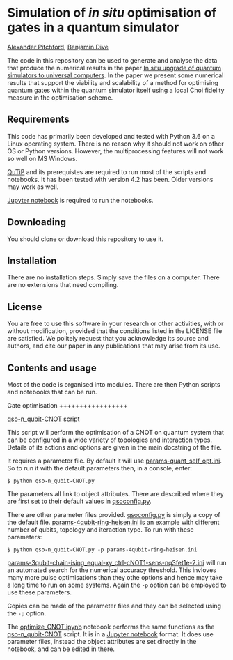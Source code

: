 Simulation of *in situ* optimisation of gates in a quantum simulator
====================================================================
[Alexander Pitchford](http://github.com/ajgpitch), [Benjamin Dive](mailto:benjamindive@gmail.com)

The code in this repository can be used to generate and analyse the data that produce the numerical results in the paper 
[In situ upgrade of quantum simulators to universal computers](https://arxiv.org/abs/1701.01723). 
In the paper we present some numerical results that support the viability and scalability of a method for optimising quantum gates within the quantum simulator itself using a local Choi fidelity measure in the optimisation scheme.

Requirements
------------
This code has primarily been developed and tested with Python 3.6 on a Linux operating system. There is no reason why it should not work on other OS or Python versions. However, the multiprocessing features will not work so well on MS Windows.

[QuTiP](qutip.org) and its prerequistes are required to run most of the scripts and notebooks. It has been tested with version 4.2 has been. Older versions may work as well.

[Jupyter notebook](jupyter.org) is required to run the notebooks.

Downloading
-----------
You should clone or download this repository to use it.

Installation
------------
There are no installation steps. Simply save the files on a computer. There are no extensions that need compiling.

License
-------
You are free to use this software in your research or other activities, with or without modification, provided that the conditions listed in the LICENSE file are satisfied.
We politely request that you acknowledge its source and authors, and cite our paper in any publications that may arise from its use.

Contents and usage
------------------
Most of the code is organised into modules. There are then Python scripts and notebooks that can be run.

Gate optimisation
+++++++++++++++++

[qso-n_qubit-CNOT](qso-n_qubit-CNOT.py) script

This script will perform the optimisation of a CNOT on quantum system that can be configured in a wide variety of topologies and interaction types. Details of its actions and options are given in the main docstring of the file.

It requires a parameter file. By default it will use [params-quant_self_opt.ini](params-quant_self_opt.ini). So to run it with the default parameters then, in a console, enter:

```
$ python qso-n_qubit-CNOT.py 
```

The parameters all link to object attributes. There are described where they are first set to their default values in [qsoconfig.py](qsoconfig.py).

There are other parameter files provided. [qsoconfig.py](qsoconfig.py) is simply a copy of the default file. [params-4qubit-ring-heisen.ini](params-4qubit-ring-heisen.ini) is an example with different number of qubits, topology and iteraction type. To run with these parameters:

```
$ python qso-n_qubit-CNOT.py -p params-4qubit-ring-heisen.ini
```

[params-3qubit-chain-ising_equal-xy_ctrl-cNOT1-sens-nq3fet1e-2.ini](params-3qubit-chain-ising_equal-xy_ctrl-cNOT1-sens-nq3fet1e-2.ini) will run an automated search for the numerical accuracy threshold. This invloves many more pulse optimisations than they othe options and hence may take a long time to run on some systems. Again the `-p` option can be employed to use these parameters.

Copies can be made of the parameter files and they can be selected using the `-p` option.

The [optimize_CNOT.ipynb](optimize_CNOT.ipynb) notebook performs the same functions as the [qso-n_qubit-CNOT](qso-n_qubit-CNOT.py) script. It is in a [Jupyter notebook](jupyter.org) format. It does use parameter files, instead the object attributes are set directly in the notebook, and can be edited in there.



